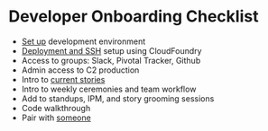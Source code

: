 # Developer Onboarding Checklist

* [Set up](https://github.com/18F/C2/blob/master/doc/setup.md) development environment
* [Deployment and SSH](https://docs.18f.gov/apps/deployment/) setup using CloudFoundry
* Access to groups: Slack, Pivotal Tracker, Github
* Admin access to C2 production
* Intro to [current stories](https://pivotaltracker.com/n/projects/1149728)
* Intro to weekly ceremonies and team workflow
* Add to standups, IPM, and story grooming sessions
* Code walkthrough
* Pair with [someone](https://github.com/orgs/18F/teams/cap)